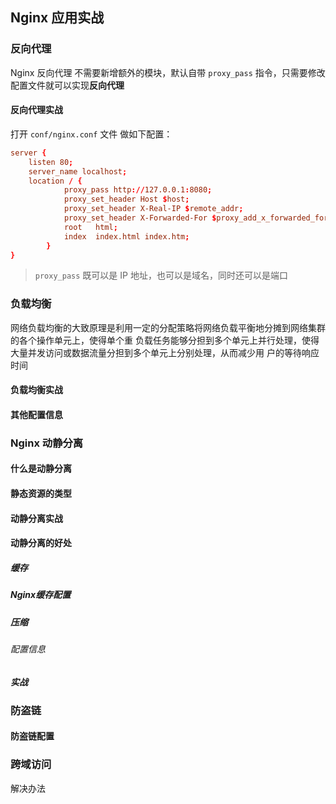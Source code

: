## Nginx 应用实战

### 反向代理

Nginx 反向代理 不需要新增额外的模块，默认自带 `proxy_pass` 指令，只需要修改配置文件就可以实现**反向代理**

#### 反向代理实战

打开 `conf/nginx.conf` 文件 做如下配置：

```conf
server {
    listen 80;
    server_name localhost;
    location / {
            proxy_pass http://127.0.0.1:8080;
            proxy_set_header Host $host;
            proxy_set_header X-Real-IP $remote_addr;
            proxy_set_header X-Forwarded-For $proxy_add_x_forwarded_for;
            root   html;
            index  index.html index.htm;
        }
}
```

> `proxy_pass` 既可以是 IP 地址，也可以是域名，同时还可以是端口

### 负载均衡

网络负载均衡的大致原理是利用一定的分配策略将网络负载平衡地分摊到网络集群的各个操作单元上，使得单个重
负载任务能够分担到多个单元上并行处理，使得大量并发访问或数据流量分担到多个单元上分别处理，从而减少用
户的等待响应时间

#### 负载均衡实战

#### 其他配置信息

### Nginx 动静分离

#### 什么是动静分离

#### 静态资源的类型

#### 动静分离实战

#### 动静分离的好处

##### 缓存

##### Nginx缓存配置

##### 压缩

###### 配置信息

##### 实战

### 防盗链

#### 防盗链配置

### 跨域访问

解决办法

